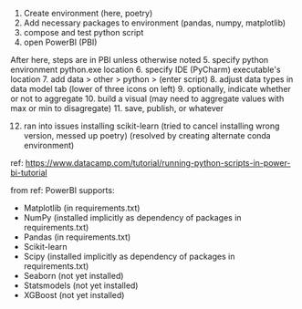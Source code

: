 1. Create environment (here, poetry)
2. Add necessary packages to environment (pandas, numpy, matplotlib)
3. compose and test python script
4. open PowerBI (PBI)

After here, steps are in PBI unless otherwise noted
5. specify python environment python.exe location
6. specify IDE (PyCharm) executable's location
7. add data > other > python > (enter script)
8. adjust data types in data model tab (lower of three icons on left)
9. optionally, indicate whether or not to aggregate
10. build a visual (may need to aggregate values with max or min to disagregate)
11. save, publish, or whatever

12. ran into issues installing scikit-learn (tried to cancel installing wrong version, messed up poetry)
    (resolved by creating alternate conda environment)

ref: https://www.datacamp.com/tutorial/running-python-scripts-in-power-bi-tutorial

from ref:
PowerBI supports:

* Matplotlib (in requirements.txt)
* NumPy (installed implicitly as dependency of packages in requirements.txt)
* Pandas (in requirements.txt)
* Scikit-learn
* Scipy  (installed implicitly as dependency of packages in requirements.txt)
* Seaborn (not yet installed)
* Statsmodels (not yet installed)
* XGBoost (not yet installed)